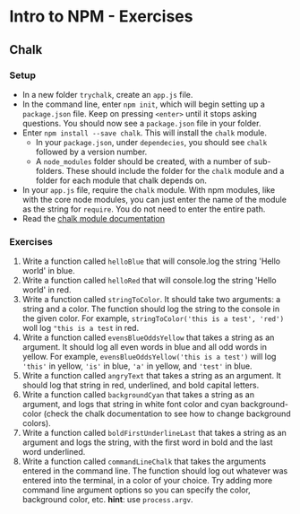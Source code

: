 # Intro to NPM - Exercises

## Chalk

### Setup

- In a new folder `trychalk`, create an `app.js` file.
- In the command line, enter `npm init`, which will begin setting up a `package.json` file. Keep on pressing `<enter>` until it stops asking questions. You should now see a `package.json` file in your folder.
- Enter `npm install --save chalk`. This will install the `chalk` module.
  - In your `package.json`, under `dependecies`, you should see `chalk` followed by a version number.
  - A `node_modules` folder should be created, with a number of sub-folders. These should include the folder for the `chalk` module and a folder for each module that chalk depends on.
- In your `app.js` file, require the `chalk` module. With npm modules, like with the core node modules, you can just enter the name of the module as the string for `require`. You do not need to enter the entire path.
- Read the [chalk module documentation](https://www.npmjs.com/package/chalk)

### Exercises

1. Write a function called `helloBlue` that will console.log the string 'Hello world' in blue.
2. Write a function called `helloRed` that will console.log the string 'Hello world' in red.
3. Write a function called `stringToColor`. It should take two arguments: a string and a color. The function should log the string to the console in the given color. For example, `stringToColor('this is a test', 'red')` woll log  `"this is a test` in red.
4. Write a function called `evensBlueOddsYellow` that takes a string as an argument. It should log all even words in blue and all odd words in yellow. For example, `evensBlueOddsYellow('this is a test')` will log `'this'` in yellow, `'is'` in blue, `'a'` in yellow, and `'test'` in blue.
5. Write a function called `angryText` that takes a string as an argument. It should log that string in red, underlined, and bold capital letters.
6. Write a function called `backgroundCyan` that takes a string as an argument, and logs that string in white font color and cyan background-color (check the chalk documentation to see how to change background colors).
7. Write a function called `boldFirstUnderlineLast` that takes a string as an argument and logs the string, with the first word in bold and the last word underlined.
8. Write a function called `commandLineChalk` that takes the arguments entered in the command line. The function should log out whatever was entered into the terminal, in a color of your choice. Try adding more command line argument options so you can specify the color, background color, etc. **hint**: use `process.argv`.